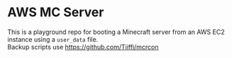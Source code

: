 # AWS MC Server 
This is a playground repo for booting a Minecraft server from an AWS EC2 instance using a `user_data` file.  
Backup scripts use https://github.com/Tiiffi/mcrcon 
